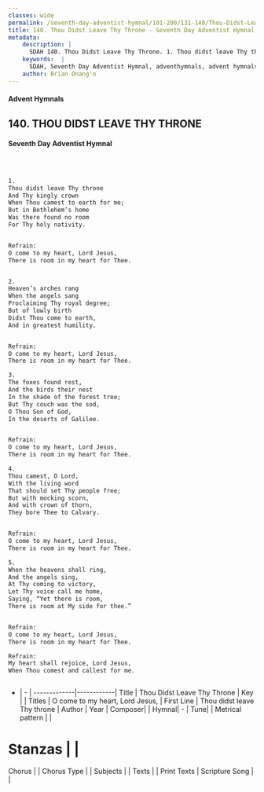 ```yaml
---
classes: wide
permalink: /seventh-day-adventist-hymnal/101-200/131-140/Thou-Didst-Leave-Thy-Throne/
title: 140. Thou Didst Leave Thy Throne - Seventh Day Adventist Hymnal
metadata:
    description: |
      SDAH 140. Thou Didst Leave Thy Throne. 1. Thou didst leave Thy throne And Thy kingly crown When Thou camest to earth for me; But in Bethlehem’s home Was there found no room For Thy holy nativity. 
    keywords:  |
      SDAH, Seventh Day Adventist Hymnal, adventhymnals, advent hymnals, Thou Didst Leave Thy Throne, Thou didst leave Thy throne ,O come to my heart, Lord Jesus,
    author: Brian Onang'o
---
```


#### Advent Hymnals
## 140. THOU DIDST LEAVE THY THRONE
#### Seventh Day Adventist Hymnal

```txt



1.
Thou didst leave Thy throne
And Thy kingly crown
When Thou camest to earth for me;
But in Bethlehem’s home
Was there found no room
For Thy holy nativity.


Refrain:
O come to my heart, Lord Jesus,
There is room in my heart for Thee.


2.
Heaven’s arches rang
When the angels sang
Proclaiming Thy royal degree;
But of lowly birth
Didst Thou come to earth,
And in greatest humility.


Refrain:
O come to my heart, Lord Jesus,
There is room in my heart for Thee.

3.
The foxes found rest,
And the birds their nest
In the shade of the forest tree;
But Thy couch was the sod,
O Thou Son of God,
In the deserts of Galilee.


Refrain:
O come to my heart, Lord Jesus,
There is room in my heart for Thee.

4.
Thou camest, O Lord,
With the living word
That should set Thy people free;
But with mocking scorn,
And with crown of thorn,
They bore Thee to Calvary.


Refrain:
O come to my heart, Lord Jesus,
There is room in my heart for Thee.

5.
When the heavens shall ring,
And the angels sing,
At Thy coming to victory,
Let Thy voice call me home,
Saying, “Yet there is room,
There is room at My side for thee.”


Refrain:
O come to my heart, Lord Jesus,
There is room in my heart for Thee.

Refrain:
My heart shall rejoice, Lord Jesus,
When Thou comest and callest for me.



```

- |   -  |
-------------|------------|
Title | Thou Didst Leave Thy Throne |
Key |  |
Titles | O come to my heart, Lord Jesus, |
First Line | Thou didst leave Thy throne |
Author | 
Year | 
Composer|  |
Hymnal|  - |
Tune|  |
Metrical pattern | |
# Stanzas |  |
Chorus |  |
Chorus Type |  |
Subjects |  |
Texts |  |
Print Texts | 
Scripture Song |  |
  
